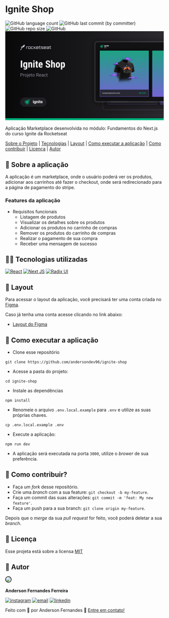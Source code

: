 # Ignite Shop
![GitHub language count](https://img.shields.io/github/languages/count/andersondev96/ignite-shop?color=blue)
![GitHub last commit (by committer)](https://img.shields.io/github/last-commit/andersondev96/ignite-shop?color=blue)
![GitHub repo size](https://img.shields.io/github/repo-size/andersondev96/ignite-shop?color=blue)
![GitHub](https://img.shields.io/github/license/andersondev96/ignite-shop?color=blue)
![Cover](cover.png)

Aplicação Marketplace desenvolvida no módulo: Fundamentos do Next.js do curso Ignite da Rocketseat

 [Sobre o Projeto](#-sobre-a-aplicação) | [Tecnologias](#-tecnologias-utilizadas) | [Layout](#-layout) | [Como executar a aplicação](#-como-executar-a-aplicação) |
 [Como contribuir](#-como-contribuir) | [Licença](#-licença) | [Autor](#-autor)

## 📄 Sobre a aplicação
A aplicação é um marketplace, onde o usuário poderá ver os produtos, adicionar aos carrinhos até fazer o checkout, onde será redirecionado para a página de pagamento do stripe.

### Features da aplicação
- Requisitos funcionais
	- Listagem de produtos
	- Visualizar os detalhes sobre os produtos
	- Adicionar os produtos no carrinho de compras
	- Remover os produtos do carrinho de compras
	- Realizar o pagamento de sua compra
	- Receber uma mensagem de sucesso


## 🧑‍💻 Tecnologias utilizadas
 [![React](https://img.shields.io/badge/react-%2320232a.svg?style=for-the-badge&logo=react&logoColor=%2361DAFB)](https://react.dev/)
 [![Next JS](https://img.shields.io/badge/Next-black?style=for-the-badge&logo=next.js&logoColor=white)](https://react.dev/)
 [![Radix UI](https://img.shields.io/badge/radix%20ui-161618.svg?style=for-the-badge&logo=radix-ui&logoColor=white)]((https://www.radix-ui.com/))

## 🎨 Layout
Para acessar o layout da aplicação, você precisará ter uma conta criada no [Figma](https://www.figma.com). 

Caso já tenha uma conta acesse clicando no link abaixo:

- [Layout do Figma](https://www.figma.com/file/FxlDRKOmznBbTH8DsTgnZU/Ignite-Shop-2.0/duplicate)

## 🚀 Como executar a aplicação
- Clone esse repositório
```
git clone https://github.com/andersondev96/ignite-shop
```
- Acesse a pasta do projeto:
```
cd ignite-shop
```
- Instale as dependências
```
npm install
```
- Renomeie o arquivo `.env.local.example` para `.env` e utilize as suas próprias chaves.
```
cp .env.local.example .env
```
- Execute a aplicação:
```
npm run dev
```
- A aplicação será executada na porta `3000`, utilize o *brower* de sua preferência.

## 🤝 Como contribuir?
- Faça um *fork* desse repositório.
- Crie uma *branch* com a sua feature: `git checkout -b my-feature`.
- Faça um commit das suas alterações: `git commit -m 'feat: My new feature'`.
- Faça um push para a sua branch: `git clone origin my-feature`.

Depois que o *merge* da sua *pull request* for feito, você poderá deletar a sua *branch*.

## 📝 Licença
Esse projeta está sobre a licensa [MIT](MIT)

## 👥 Autor

<img src="https://avatars.githubusercontent.com/u/49786548?v=4" width="64" style="border: 2px solid; border-radius: 50px" />

**Anderson Fernandes Ferreira**

[![instagram](https://img.shields.io/badge/-Instagram-%23E4405F?style=for-the-badge&logo=instagram&logoColor=white)](https://instagram.com/anderson_ff13)
[![email](https://img.shields.io/badge/-Gmail-%23333?style=for-the-badge&logo=gmail&logoColor=white)](mailto:andersonfferreira96@gmail.com.br)
[![linkedin](https://img.shields.io/badge/-LinkedIn-%230077B5?style=for-the-badge&logo=linkedin&logoColor=white)](https://www.linkedin.com/in/anderson-fernandes96/)

Feito com 💚 por Anderson Fernandes 👋 [Entre em contato!](https://www.linkedin.com/in/anderson-fernandes96/)
